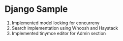 # Django Sample

1. Implemented model locking for concurreny
2. Search implementation using Whoosh and Haystack
3. Implemented tinymce editor for Admin section
